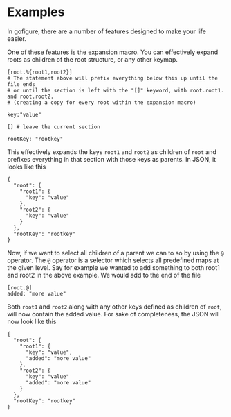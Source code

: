 # Examples
In gofigure, there are a number of features designed to make your life easier.

One of these features is the expansion macro. You can effectively expand roots as children of the root structure, or any other keymap.
```
[root.%{root1,root2}] 
# The statement above will prefix everything below this up until the file ends 
# or until the section is left with the "[]" keyword, with root.root1. and root.root2. 
# (creating a copy for every root within the expansion macro)

key:"value"

[] # leave the current section

rootKey: "rootkey"
```
This effectively expands the keys `root1` and `root2` as children of `root` and prefixes everything in that section with those keys as parents. In JSON, it looks like this
```
{
  "root": {
    "root1": {
      "key": "value"
    },
    "root2": {
      "key": "value"
    }
  },
  "rootKey": "rootkey"
}
```
Now, if we want to select all children of a parent we can to so by using the `@` operator. The `@` operator is a selector which selects all predefined maps at the given level.
Say for example we wanted to add something to both root1 and root2 in the above example. We would add to the end of the file
```
[root.@]
added: "more value"
```
Both `root1` and `root2` along with any other keys defined as children of `root`, will now contain the added value. For sake of completeness, the JSON will now look like this
```
{
  "root": {
    "root1": {
      "key": "value",
      "added": "more value"
    },
    "root2": {
      "key": "value"
      "added": "more value"
    }
  },
  "rootKey": "rootkey"
}
```